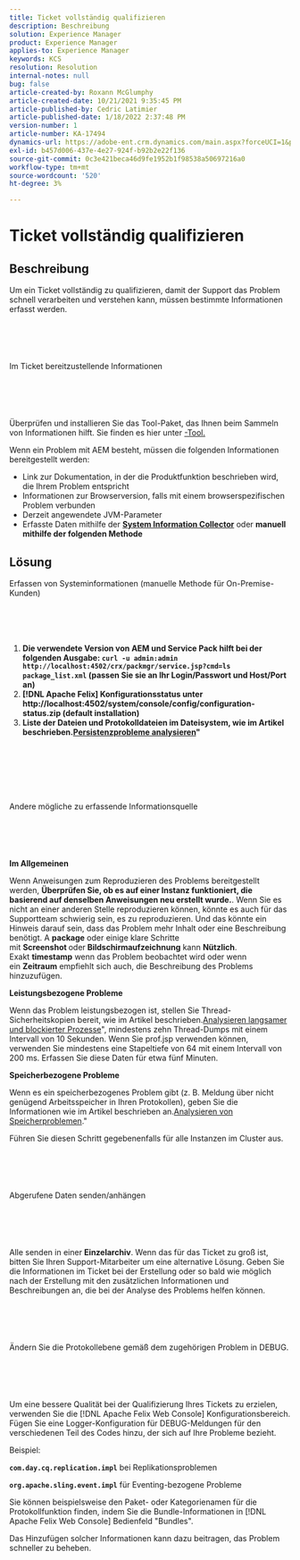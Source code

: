 ```yaml
---
title: Ticket vollständig qualifizieren
description: Beschreibung
solution: Experience Manager
product: Experience Manager
applies-to: Experience Manager
keywords: KCS
resolution: Resolution
internal-notes: null
bug: false
article-created-by: Roxann McGlumphy
article-created-date: 10/21/2021 9:35:45 PM
article-published-by: Cedric Latimier
article-published-date: 1/18/2022 2:37:48 PM
version-number: 1
article-number: KA-17494
dynamics-url: https://adobe-ent.crm.dynamics.com/main.aspx?forceUCI=1&pagetype=entityrecord&etn=knowledgearticle&id=8e3243d7-b632-ec11-b6e5-000d3a5ba97a
exl-id: b457d006-437e-4e27-924f-b92b2e22f136
source-git-commit: 0c3e421beca46d9fe1952b1f98538a50697216a0
workflow-type: tm+mt
source-wordcount: '520'
ht-degree: 3%

---
```


# Ticket vollständig qualifizieren

## Beschreibung


Um ein Ticket vollständig zu qualifizieren, damit der Support das Problem schnell verarbeiten und verstehen kann, müssen bestimmte Informationen erfasst werden.
<br><br><br><br> <br><br>Im Ticket bereitzustellende Informationen<br><br><br><br> <br><br>
Überprüfen und installieren Sie das Tool-Paket, das Ihnen beim Sammeln von Informationen hilft. Sie finden es hier unter [-Tool.](https://helpx.adobe.com/experience-manager/kb/index/tools.html)

Wenn ein Problem mit AEM besteht, müssen die folgenden Informationen bereitgestellt werden:

- Link zur Dokumentation, in der die Produktfunktion beschrieben wird, die Ihrem Problem entspricht
- Informationen zur Browserversion, falls mit einem browserspezifischen Problem verbunden
- Derzeit angewendete JVM-Parameter
- Erfasste Daten mithilfe der <b>[System Information Collector](https://helpx.adobe.com/experience-manager/kb/support-info-collector.html)</b> oder <b>manuell mithilfe der folgenden Methode</b>



## Lösung

Erfassen von Systeminformationen (manuelle Methode für On-Premise-Kunden)<br><br><br><br> 
1. <b>Die verwendete Version von AEM und Service Pack hilft bei der folgenden Ausgabe: `curl -u admin:admin http://localhost:4502/crx/packmgr/service.jsp?cmd=ls  package_list.xml` (passen Sie sie an Ihr Login/Passwort und Host/Port an)</b>
2. <b>[!DNL Apache Felix] Konfigurationsstatus unter http://localhost:4502/system/console/config/configuration-status.zip (default installation)</b>
3. <b>Liste der Dateien und Protokolldateien im Dateisystem, wie im Artikel beschrieben.[Persistenzprobleme analysieren](https://helpx.adobe.com/experience-manager/kb/AnalyzePersistenceProblems.html)&quot;</b>

<br><br><br><br> <br><br>Andere mögliche zu erfassende Informationsquelle<br><br><br><br> <br><br>
<b>Im Allgemeinen</b>

Wenn Anweisungen zum Reproduzieren des Problems bereitgestellt werden, <b>Überprüfen Sie, ob es auf einer Instanz funktioniert, die basierend auf denselben Anweisungen neu erstellt wurde.</b>. Wenn Sie es nicht an einer anderen Stelle reproduzieren können, könnte es auch für das Supportteam schwierig sein, es zu reproduzieren. Und das könnte ein Hinweis darauf sein, dass das Problem mehr Inhalt oder eine Beschreibung benötigt.
A <b>package</b> oder einige klare Schritte mit <b>Screenshot </b>oder<b> Bildschirmaufzeichnung</b> kann <b>Nützlich</b>. Exakt <b>timestamp</b> wenn das Problem beobachtet wird oder wenn ein <b>Zeitraum</b> empfiehlt sich auch, die Beschreibung des Problems hinzuzufügen.

<b>Leistungsbezogene Probleme</b>

Wenn das Problem leistungsbezogen ist, stellen Sie Thread-Sicherheitskopien bereit, wie im Artikel beschrieben.[Analysieren langsamer und blockierter Prozesse](https://helpx.adobe.com/de/experience-manager/kb/AnalyzeSlowAndBlockedProcesses.html)&quot;, mindestens zehn Thread-Dumps mit einem Intervall von 10 Sekunden. Wenn Sie prof.jsp verwenden können, verwenden Sie mindestens eine Stapeltiefe von 64 mit einem Intervall von 200 ms. Erfassen Sie diese Daten für etwa fünf Minuten.

<b>Speicherbezogene Probleme</b>

Wenn es ein speicherbezogenes Problem gibt (z. B. Meldung über nicht genügend Arbeitsspeicher in Ihren Protokollen), geben Sie die Informationen wie im Artikel beschrieben an.[Analysieren von Speicherproblemen](https://helpx.adobe.com/experience-manager/kb/AnalyzeMemoryProblems.html).&quot;

Führen Sie diesen Schritt gegebenenfalls für alle Instanzen im Cluster aus.
<br><br><br><br> <br><br>Abgerufene Daten senden/anhängen<br><br><br><br> <br><br>
Alle senden in einer <b>Einzelarchiv</b>. Wenn das für das Ticket zu groß ist, bitten Sie Ihren Support-Mitarbeiter um eine alternative Lösung. Geben Sie die Informationen im Ticket bei der Erstellung oder so bald wie möglich nach der Erstellung mit den zusätzlichen Informationen und Beschreibungen an, die bei der Analyse des Problems helfen können.
<br><br><br><br> <br><br>Ändern Sie die Protokollebene gemäß dem zugehörigen Problem in DEBUG.<br><br><br><br> <br><br>
Um eine bessere Qualität bei der Qualifizierung Ihres Tickets zu erzielen, verwenden Sie die [!DNL Apache Felix Web Console]  Konfigurationsbereich. Fügen Sie eine Logger-Konfiguration für DEBUG-Meldungen für den verschiedenen Teil des Codes hinzu, der sich auf Ihre Probleme bezieht.

Beispiel:

<b>`com.day.cq.replication.impl`</b> bei Replikationsproblemen

<b>`org.apache.sling.event.impl`</b> für Eventing-bezogene Probleme

Sie können beispielsweise den Paket- oder Kategorienamen für die Protokollfunktion finden, indem Sie die Bundle-Informationen in [!DNL Apache Felix Web Console]  Bedienfeld &quot;Bundles&quot;.

Das Hinzufügen solcher Informationen kann dazu beitragen, das Problem schneller zu beheben.
